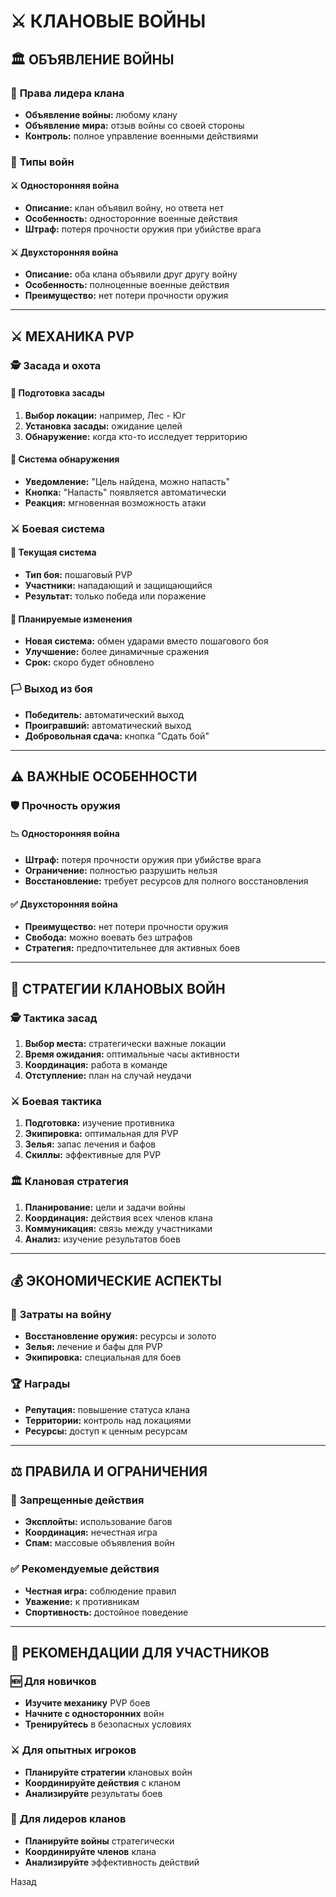 # ⚔️ **КЛАНОВЫЕ ВОЙНЫ**

## 🏛️ **ОБЪЯВЛЕНИЕ ВОЙНЫ**

### 👑 **Права лидера клана**
- **Объявление войны:** любому клану
- **Объявление мира:** отзыв войны со своей стороны
- **Контроль:** полное управление военными действиями

### 🔄 **Типы войн**

#### ⚔️ **Односторонняя война**
- **Описание:** клан объявил войну, но ответа нет
- **Особенность:** односторонние военные действия
- **Штраф:** потеря прочности оружия при убийстве врага

#### ⚔️ **Двухсторонняя война**
- **Описание:** оба клана объявили друг другу войну
- **Особенность:** полноценные военные действия
- **Преимущество:** нет потери прочности оружия

---

## ⚔️ **МЕХАНИКА PVP**

### 🕵️ **Засада и охота**

#### 📍 **Подготовка засады**
1. **Выбор локации:** например, Лес - Юг
2. **Установка засады:** ожидание целей
3. **Обнаружение:** когда кто-то исследует территорию

#### 🎯 **Система обнаружения**
- **Уведомление:** "Цель найдена, можно напасть"
- **Кнопка:** "Напасть" появляется автоматически
- **Реакция:** мгновенная возможность атаки

### ⚔️ **Боевая система**

#### 🥊 **Текущая система**
- **Тип боя:** пошаговый PVP
- **Участники:** нападающий и защищающийся
- **Результат:** только победа или поражение

#### 🔄 **Планируемые изменения**
- **Новая система:** обмен ударами вместо пошагового боя
- **Улучшение:** более динамичные сражения
- **Срок:** скоро будет обновлено

### 🏳️ **Выход из боя**
- **Победитель:** автоматический выход
- **Проигравший:** автоматический выход
- **Добровольная сдача:** кнопка "Сдать бой"

---

## ⚠️ **ВАЖНЫЕ ОСОБЕННОСТИ**

### 🛡️ **Прочность оружия**

#### 📉 **Односторонняя война**
- **Штраф:** потеря прочности оружия при убийстве врага
- **Ограничение:** полностью разрушить нельзя
- **Восстановление:** требует ресурсов для полного восстановления

#### ✅ **Двухсторонняя война**
- **Преимущество:** нет потери прочности оружия
- **Свобода:** можно воевать без штрафов
- **Стратегия:** предпочтительнее для активных боев

---

## 🎯 **СТРАТЕГИИ КЛАНОВЫХ ВОЙН**

### 🕵️ **Тактика засад**
1. **Выбор места:** стратегически важные локации
2. **Время ожидания:** оптимальные часы активности
3. **Координация:** работа в команде
4. **Отступление:** план на случай неудачи

### ⚔️ **Боевая тактика**
1. **Подготовка:** изучение противника
2. **Экипировка:** оптимальная для PVP
3. **Зелья:** запас лечения и бафов
4. **Скиллы:** эффективные для PVP

### 🏛️ **Клановая стратегия**
1. **Планирование:** цели и задачи войны
2. **Координация:** действия всех членов клана
3. **Коммуникация:** связь между участниками
4. **Анализ:** изучение результатов боев

---

## 💰 **ЭКОНОМИЧЕСКИЕ АСПЕКТЫ**

### 💸 **Затраты на войну**
- **Восстановление оружия:** ресурсы и золото
- **Зелья:** лечение и бафы для PVP
- **Экипировка:** специальная для боев

### 🏆 **Награды**
- **Репутация:** повышение статуса клана
- **Территории:** контроль над локациями
- **Ресурсы:** доступ к ценным ресурсам

---

## ⚖️ **ПРАВИЛА И ОГРАНИЧЕНИЯ**

### 🚫 **Запрещенные действия**
- **Эксплойты:** использование багов
- **Координация:** нечестная игра
- **Спам:** массовые объявления войн

### ✅ **Рекомендуемые действия**
- **Честная игра:** соблюдение правил
- **Уважение:** к противникам
- **Спортивность:** достойное поведение

---

## 🎯 **РЕКОМЕНДАЦИИ ДЛЯ УЧАСТНИКОВ**

### 🆕 **Для новичков**
- **Изучите механику** PVP боев
- **Начните с односторонних** войн
- **Тренируйтесь** в безопасных условиях

### ⚔️ **Для опытных игроков**
- **Планируйте стратегии** клановых войн
- **Координируйте действия** с кланом
- **Анализируйте** результаты боев

### 👑 **Для лидеров кланов**
- **Планируйте войны** стратегически
- **Координируйте членов** клана
- **Анализируйте** эффективность действий

Назад
